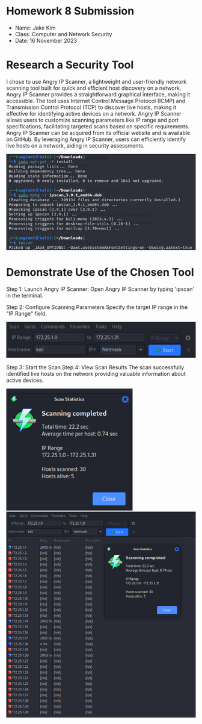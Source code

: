 # **Homework 8 Submission**

- Name: Jake Kim
- Class: Computer and Network Security
- Date: 16 November 2023

# Research a Security Tool
I chose to use Angry IP Scanner, a lightweight and user-friendly network scanning tool built for quick and efficient host discovery on a network. Angry IP Scanner provides a straightforward graphical interface, making it accessible. The tool uses Internet Control Message Protocol (ICMP) and Transmission Control Protocol (TCP) to discover live hosts, making it effective for identifying active devices on a network. Angry IP Scanner allows users to customize scanning parameters like IP range and port specifications, facilitating targeted scans based on specific requirements. Angry IP Scanner can be acquired from its official website and is available on GitHub. By leveraging Angry IP Scanner, users can efficiently identify live hosts on a network, aiding in security assessments. 

![screenshot](Angry4.png)
# Demonstrate Use of the Chosen Tool
Step 1: Launch Angry IP Scanner:
Open Angry IP Scanner by typing 'ipscan' in the terminal.

Step 2: Configure Scanning Parameters
Specify the target IP range in the "IP Range" field.

![screenshot](Angry1.png)

Step 3: Start the Scan
Step 4: View Scan Results
The scan successfully identified live hosts on the network providing valuable information about active devices. 

![screenshot](Angry2.png)
![screenshot](Angry3.png)
